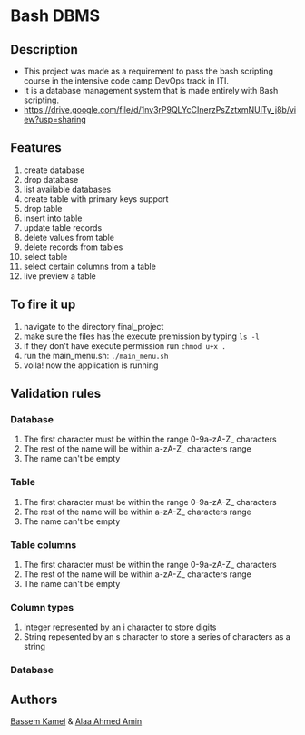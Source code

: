 # Bash DBMS

## Description

- This project was made as a requirement to pass the bash scripting course in the intensive code camp
  DevOps track in ITI.
- It is a database management system that is made entirely with Bash scripting.
- https://drive.google.com/file/d/1nv3rP9QLYcCInerzPsZztxmNUlTy_j8b/view?usp=sharing

## Features

1. create database
2. drop database
3. list available databases
4. create table with primary keys support
5. drop table
6. insert into table
7. update table records
8. delete values from table
9. delete records from tables
10. select table
11. select certain columns from a table
12. live preview a table

## To fire it up

1. navigate to the directory final_project
2. make sure the files has the execute premission by typing `ls -l`
3. if they don't have execute permission run `chmod u+x .`
4. run the main_menu.sh: `./main_menu.sh`
5. voila! now the application is running

## Validation rules

### Database

1. The first character must be within the range 0-9a-zA-Z\_ characters
2. The rest of the name will be within a-zA-Z\_ characters range
3. The name can't be empty

### Table

1. The first character must be within the range 0-9a-zA-Z\_ characters
2. The rest of the name will be within a-zA-Z\_ characters range
3. The name can't be empty

### Table columns

1. The first character must be within the range 0-9a-zA-Z\_ characters
2. The rest of the name will be within a-zA-Z\_ characters range
3. The name can't be empty

### Column types

1. Integer represented by an i character to store digits
2. String repesented by an s character to store a series of characters as a string

### Database

## Authors

[Bassem Kamel](https://www.linkedin.com/in/bassem-kamel-22900) &
[Alaa Ahmed Amin](https://www.linkedin.com/in/alaaamin-swe/)
